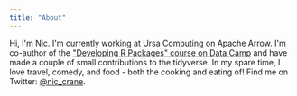 ```yaml
---
title: "About"
---
```


Hi, I'm Nic.  I'm currently working at Ursa Computing on Apache Arrow.  I'm co-author of the ["Developing R Packages" course on Data Camp](https://www.datacamp.com/courses/developing-r-packages) and have made a couple of small contributions to the tidyverse. In my spare time, I love travel, comedy, and food - both the cooking and eating of!  Find me on Twitter: [@nic_crane](https://twitter.com/nic_crane).